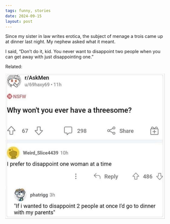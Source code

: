 ```yaml
---
tags: funny, stories
date: 2024-09-15
layout: post
---
```


Since my sister in law writes erotica, the subject of menage a trois came up at dinner last night. My nephew asked what it meant. 

I said, “Don’t do it, kid. You never want to disappoint two people when you can get away with just disappointing one.”

Related:

![threesome.jpg](https://raw.githubusercontent.com/muneer78/muneer78.github.io/master/images/threesome.jpg)